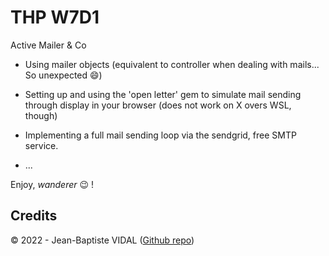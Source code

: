 # THP W7D1

Active Mailer & Co

* Using mailer objects (equivalent to controller when dealing with mails... So unexpected :smile:)

* Setting up and using the 'open letter' gem to simulate mail sending through display in your browser (does not work on X overs WSL, though)

* Implementing a full mail sending loop via the sendgrid, free SMTP service.

* ...

Enjoy, _wanderer_ :wink: !

## Credits
&copy; 2022 - Jean-Baptiste VIDAL ([Github repo](https://github.com/GibbZ-78))
